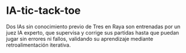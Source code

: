 # IA-tic-tack-toe
Dos IAs sin conocimiento previo de Tres en Raya son entrenadas por un juez IA experto, que supervisa y corrige sus partidas hasta que puedan jugar sin errores ni fallos, validando su aprendizaje mediante retroalimentación iterativa.
